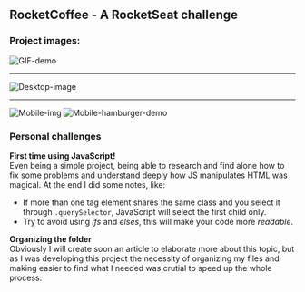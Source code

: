 ## RocketCoffee - A RocketSeat challenge
### Project images:

<!-- Images -->
![GIF-demo](https://user-images.githubusercontent.com/53125029/166113061-564b2467-97ec-490f-b372-f9cb93d7e9c5.gif)<br>

---

![Desktop-image](https://user-images.githubusercontent.com/53125029/166111655-760e338a-da1c-4747-bd62-0c06c10cdc41.png)<br>

---

![Mobile-img](https://user-images.githubusercontent.com/53125029/166111746-5f97efa1-4d1a-428b-9be3-e96be5153695.png)
![Mobile-hamburger-demo](https://user-images.githubusercontent.com/53125029/166111789-5af970c2-6e62-46a7-af3a-7708cf5a69a2.png)

<!-- Text -->
### Personal challenges
**First time using JavaScript!**<br>
Even being a simple project, being able to research and find alone how to fix some problems and understand deeply how JS manipulates HTML was magical. 
At the end I did some notes, like:
* If more than one tag element shares the same class and you select it through `.querySelector`, JavaScript will select the first child only. 
* Try to avoid using _ifs_ and _elses_, this will make your code more _readable_.

**Organizing the folder** <br>
Obviously I will create soon an article to elaborate more about this topic, but as I was developing this project the necessity of organizing my files and making easier to find what I needed was crutial to speed up the whole process. 
